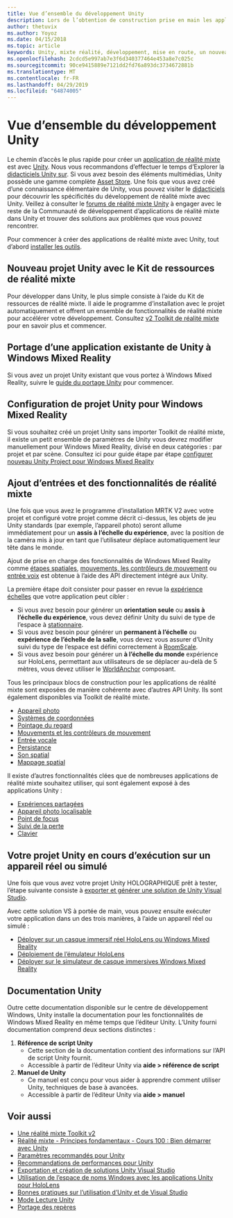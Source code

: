 ```yaml
---
title: Vue d’ensemble du développement Unity
description: Lors de l’obtention de construction prise en main les applications de réalité dans Unity de mixte.
author: thetuvix
ms.author: Yoyoz
ms.date: 04/15/2018
ms.topic: article
keywords: Unity, mixte réalité, développement, mise en route, un nouveau projet, portage, fonctionnalité, appareil photo, simulation, émulation, documentation
ms.openlocfilehash: 2cdcd5e997ab7e3f6d340377464e453a8e7c025c
ms.sourcegitcommit: 90ce9415889e7121dd2fd76a893dc3734672881b
ms.translationtype: MT
ms.contentlocale: fr-FR
ms.lasthandoff: 04/29/2019
ms.locfileid: "64874005"
---
```

# <a name="unity-development-overview"></a>Vue d’ensemble du développement Unity

Le chemin d’accès le plus rapide pour créer un [application de réalité mixte](app-views.md) est avec [Unity](http://aka.ms/HoloLensUnity). Nous vous recommandons d’effectuer le temps d’Explorer la [didacticiels Unity sur](https://unity3d.com/learn/tutorials). Si vous avez besoin des éléments multimédias, Unity possède une gamme complète [Asset Store](https://www.assetstore.unity3d.com/). Une fois que vous avez créé d’une connaissance élémentaire de Unity, vous pouvez visiter le [didacticiels](tutorials.md) pour découvrir les spécificités du développement de réalité mixte avec Unity. Veillez à consulter le [forums de réalité mixte Unity](http://forum.unity3d.com/forums/hololens.102/) à engager avec le reste de la Communauté de développement d’applications de réalité mixte dans Unity et trouver des solutions aux problèmes que vous pouvez rencontrer.


Pour commencer à créer des applications de réalité mixte avec Unity, tout d’abord [installer les outils](install-the-tools.md). 

## <a name="new-unity-project-with-mixed-reality-toolkit"></a>Nouveau projet Unity avec le Kit de ressources de réalité mixte 

Pour développer dans Unity, le plus simple consiste à l’aide du Kit de ressources de réalité mixte. Il aide le programme d’installation avec le projet automatiquement et offrent un ensemble de fonctionnalités de réalité mixte pour accélérer votre développement. Consultez [v2 Toolkit de réalité mixte](mrtk-getting-started.md) pour en savoir plus et commencer. 

## <a name="porting-an-existing-unity-app-to-windows-mixed-reality"></a>Portage d’une application existante de Unity à Windows Mixed Reality

Si vous avez un projet Unity existant que vous portez à Windows Mixed Reality, suivre le [guide du portage Unity](porting-guides.md) pour commencer.

## <a name="configuring-new-unity-project-for-windows-mixed-reality"></a>Configuration de projet Unity pour Windows Mixed Reality

Si vous souhaitez créé un projet Unity sans importer Toolkit de réalité mixte, il existe un petit ensemble de paramètres de Unity vous devrez modifier manuellement pour Windows Mixed Reality, divisé en deux catégories : par projet et par scène. Consultez ici pour guide étape par étape [configurer nouveau Unity Project pour Windows Mixed Reality](Configure-Unity-Project.md)

## <a name="adding-mixed-reality-capabilities-and-inputs"></a>Ajout d’entrées et des fonctionnalités de réalité mixte

Une fois que vous avez le programme d’installation MRTK V2 avec votre projet et configuré votre projet comme décrit ci-dessus, les objets de jeu Unity standards (par exemple, l’appareil photo) seront allume immédiatement pour un **assis à l’échelle du expérience**, avec la position de la caméra mis à jour en tant que l’utilisateur déplace automatiquement leur tête dans le monde.

Ajout de prise en charge des fonctionnalités de Windows Mixed Reality comme [étapes spatiales](coordinate-systems.md#spatial-coordinate-systems), [mouvements, les contrôleurs de mouvement](gestures-and-motion-controllers-in-unity.md) ou [entrée voix](voice-input-in-unity.md) est obtenue à l’aide des API directement intégré aux Unity. 

La première étape doit consister pour passer en revue la [expérience échelles](coordinate-systems.md) que votre application peut cibler :
* Si vous avez besoin pour générer un **orientation seule** ou **assis à l’échelle du expérience**, vous devez définir Unity du suivi de type de l’espace à [stationnaire](coordinate-systems-in-unity.md#building-an-orientation-only-or-seated-scale-experience).
* Si vous avez besoin pour générer un **permanent à l’échelle** ou **expérience de l’échelle de la salle**, vous devez vous assurer d’Unity suivi du type de l’espace est défini correctement à [RoomScale](coordinate-systems-in-unity.md#building-an-orientation-only-or-seated-scale-experience).
* Si vous avez besoin pour générer un **à l’échelle du monde** expérience sur HoloLens, permettant aux utilisateurs de se déplacer au-delà de 5 mètres, vous devez utiliser le [WorldAnchor](coordinate-systems-in-unity.md#building-a-world-scale-experience) composant.

Tous les principaux blocs de construction pour les applications de réalité mixte sont exposées de manière cohérente avec d’autres API Unity. Ils sont également disponibles via Toolkit de réalité mixte.
* [Appareil photo](camera-in-unity.md)
* [Systèmes de coordonnées](coordinate-systems-in-unity.md)
* [Pointage du regard](gaze-in-unity.md)
* [Mouvements et les contrôleurs de mouvement](gestures-and-motion-controllers-in-unity.md)
* [Entrée vocale](voice-input-in-unity.md)
* [Persistance](persistence-in-unity.md)
* [Son spatial](spatial-sound-in-unity.md)
* [Mappage spatial](spatial-mapping-in-unity.md)

Il existe d’autres fonctionnalités clées que de nombreuses applications de réalité mixte souhaitez utiliser, qui sont également exposé à des applications Unity :
* [Expériences partagées](shared-experiences-in-unity.md)
* [Appareil photo localisable](locatable-camera-in-unity.md)
* [Point de focus](focus-point-in-unity.md)
* [Suivi de la perte](tracking-loss-in-unity.md)
* [Clavier](keyboard-input-in-unity.md)

## <a name="running-your-unity-project-on-a-real-or-simulated-device"></a>Votre projet Unity en cours d’exécution sur un appareil réel ou simulé

Une fois que vous avez votre projet Unity HOLOGRAPHIQUE prêt à tester, l’étape suivante consiste à [exporter et générer une solution de Unity Visual Studio](exporting-and-building-a-unity-visual-studio-solution.md).

Avec cette solution VS à portée de main, vous pouvez ensuite exécuter votre application dans un des trois manières, à l’aide un appareil réel ou simulé :
* [Déployer sur un casque immersif réel HoloLens ou Windows Mixed Reality](using-visual-studio.md)
* [Déploiement de l’émulateur HoloLens](using-the-hololens-emulator.md)
* [Déployer sur le simulateur de casque immersives Windows Mixed Reality](using-the-windows-mixed-reality-simulator.md)

## <a name="unity-documentation"></a>Documentation Unity

Outre cette documentation disponible sur le centre de développement Windows, Unity installe la documentation pour les fonctionnalités de Windows Mixed Reality en même temps que l’éditeur Unity. L’Unity fourni documentation comprend deux sections distinctes :
1. **Référence de script Unity**
    * Cette section de la documentation contient des informations sur l’API de script Unity fournit.
    * Accessible à partir de l’éditeur Unity via **aide > référence de script**
2. **Manuel de Unity**
    * Ce manuel est conçu pour vous aider à apprendre comment utiliser Unity, techniques de base à avancées.
    * Accessible à partir de l’éditeur Unity via **aide > manuel**

## <a name="see-also"></a>Voir aussi
* [Une réalité mixte Toolkit v2](mrtk-getting-started.md)
* [Réalité mixte - Principes fondamentaux - Cours 100 : Bien démarrer avec Unity](holograms-100.md)
* [Paramètres recommandés pour Unity](recommended-settings-for-unity.md)
* [Recommandations de performances pour Unity](performance-recommendations-for-unity.md)
* [Exportation et création de solutions Unity Visual Studio](exporting-and-building-a-unity-visual-studio-solution.md)
* [Utilisation de l’espace de noms Windows avec les applications Unity pour HoloLens](using-the-windows-namespace-with-unity-apps-for-hololens.md)
* [Bonnes pratiques sur l’utilisation d’Unity et de Visual Studio](best-practices-for-working-with-unity-and-visual-studio.md)
* [Mode Lecture Unity](unity-play-mode.md)
* [Portage des repères](porting-guides.md)
